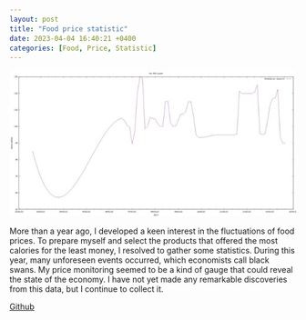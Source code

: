 ```yaml
---
layout: post
title: "Food price statistic"
date: 2023-04-04 16:40:21 +0400
categories: [Food, Price, Statistic]
---
```


<!-- ![Srceenshot.jpg](/static/images/food-price-graphic.jpg) -->
<picture>
  <source media="(max-width: 375px)" srcset="/static/images/food-price-graphic-375w.jpg">
  <source media="(max-width: 640px)" srcset="/static/images/food-price-graphic.jpg">
  <img src="/static/images/food-price-graphic.jpg" alt="Screenshot">
</picture>

More than a year ago, I developed a keen interest in the fluctuations of food prices. To prepare myself and select the products that offered the most calories for the least money, I resolved to gather some statistics. During this year, many unforeseen events occurred, which economists call black swans. My price monitoring seemed to be a kind of gauge that could reveal the state of the economy. I have not yet made any remarkable discoveries from this data, but I continue to collect it.

[Github](https://github.com/ta0ma0/food-price-for-dixy)
